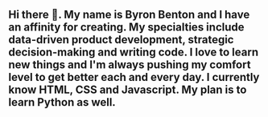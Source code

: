 ## Hi there 👋. My name is Byron Benton and I have an affinity for creating. My specialties include data-driven product development, strategic decision-making and writing code. I love to learn new things and I'm always pushing my comfort level to get better each and every day. I currently know HTML, CSS and Javascript. My plan is to learn Python as well. 

<!--
**ByronBenton/ByronBenton** is a ✨ _special_ ✨ repository because its `README.md` (this file) appears on your GitHub profile.

Here are some ideas to get you started:

- 🔭 I’m currently working on ...
- 🌱 I’m currently learning ...
- 👯 I’m looking to collaborate on ...
- 🤔 I’m looking for help with ...
- 💬 Ask me about ...
- 📫 How to reach me: ...
- 😄 Pronouns: ...
- ⚡ Fun fact: ...
-->
